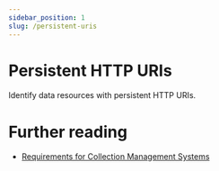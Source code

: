 ```yaml
---
sidebar_position: 1
slug: /persistent-uris
---
```


# Persistent HTTP URIs

Identify data resources with persistent HTTP URIs.

# Further reading

* [Requirements for Collection Management Systems](https://netwerk-digitaal-erfgoed.github.io/requirements-collection-management-systems/)
